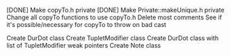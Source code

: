 [DONE] Make copyTo.h private
[DONE] Make Private::makeUnique.h private
Change all copyTo functions to use copyTo.h
Delete most comments
See if it's possible/necessary for copyTo to throw on bad cast

Create DurDot class
Create TupletModifier class
Create DurDot class with list of TupletModifier weak pointers
Create Note class